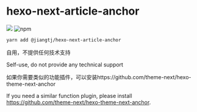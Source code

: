 # hexo-next-article-anchor

[![](https://img.shields.io/npm/v/@jiangtj/hexo-next-article-anchor.svg?style=popout-square)](https://www.npmjs.com/package/@jiangtj/hexo-next-article-anchor)
![npm](https://img.shields.io/npm/l/@jiangtj/hexo-next-article-anchor.svg?style=popout-square)

```bash
yarn add @jiangtj/hexo-next-article-anchor
```

自用，不提供任何技术支持

Self-use, do not provide any technical support

如果你需要类似的功能插件，可以安装https://github.com/theme-next/hexo-theme-next-anchor

If you need a similar function plugin, please install https://github.com/theme-next/hexo-theme-next-anchor.
